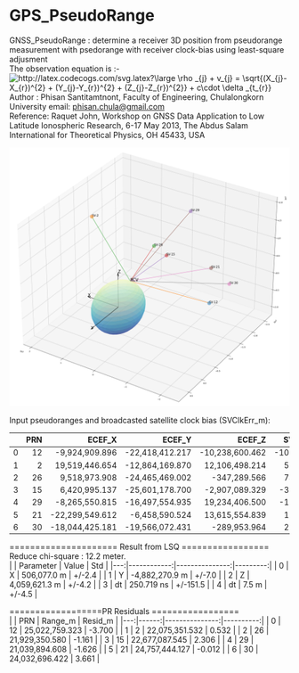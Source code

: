 # GPS_PseudoRange
 GNSS_PseudoRange :  determine a receiver 3D position from pseudorange
                     measurement with psedorange with receiver clock-bias
                     using least-square adjusment<br>
                     The observation equation is :-<br>
<img src="http://latex.codecogs.com/svg.latex?\large&space;\rho&space;_{j}&space;&plus;&space;v_{j}&space;=&space;\sqrt{(X_{j}-X_{r})^{2}&space;&plus;&space;(Y_{j}-Y_{r})^{2}&space;&plus;&space;(Z_{j}-Z_{r})^{2}}&space;&plus;&space;c\cdot&space;\delta&space;_{t_{r}}" title="http://latex.codecogs.com/svg.latex?\large \rho _{j} + v_{j} = \sqrt{(X_{j}-X_{r})^{2} + (Y_{j}-Y_{r})^{2} + (Z_{j}-Z_{r})^{2}} + c\cdot \delta _{t_{r}}" />
<br>
 Author : Phisan Santitamtnont, Faculty of Engineering, Chulalongkorn University
          email: phisan.chula@gmail.com<br>
 Reference: Raquet John, Workshop on GNSS Data Application to Low Latitude
            Ionospheric Research, 6-17 May 2013, The Abdus Salam International 
            for Theoretical Physics, OH 45433, USA<br>

![alt text](https://github.com/phisan-chula/GPS_PseudoRange/blob/main/GPS_PR_Positioning.png)

Input pseudoranges and  broadcasted  satellite clock bias (SVClkErr_m):<br>

|    |   PRN |          ECEF_X |          ECEF_Y |          ECEF_Z |   SVClkErr_m |
|---:|------:|----------------:|----------------:|----------------:|-------------:|
|  0 |    12 |  -9,924,909.896 | -22,418,412.217 | -10,238,600.462 | -107,674.658 |
|  1 |     2 |  19,519,446.654 | -12,864,169.870 |  12,106,498.214 |   59,947.699 |
|  2 |    26 |   9,518,973.908 | -24,465,469.002 |    -347,289.566 |   74,176.449 |
|  3 |    15 |   6,420,995.137 | -25,601,178.700 |  -2,907,089.329 |  -32,117.066 |
|  4 |    29 |  -8,265,550.815 | -16,497,554.935 |  19,234,406.500 |  -12,988.808 |
|  5 |    21 | -22,299,549.612 |  -6,458,590.524 |  13,615,554.839 |   19,513.491 |
|  6 |    30 | -18,044,425.181 | -19,566,072.431 |    -289,953.964 |   22,534.799 |

===================== Result from LSQ =================<br>
Reduce chi-square : 12.2 meter.<br>
|    |   Parameter |          Value |      Std |
|---:|------------:|---------------:|---------:|
|  0 |           X |    506,077.0 m |   +/-2.4 |
|  1 |           Y | -4,882,270.9 m |   +/-7.0 |
|  2 |           Z |  4,059,621.3 m |   +/-4.2 |
|  3 |          dt |     250.719 ns | +/-151.5 |
|  4 |          dt |          7.5 m |   +/-4.5 |


==================PR Residuals =================<br>
|    |   PRN |        Range_m |   Resid_m |
|---:|------:|---------------:|----------:|
|  0 |    12 | 25,022,759.323 |    -3.700 |
|  1 |     2 | 22,075,351.532 |     0.532 |
|  2 |    26 | 21,929,350.580 |    -1.161 |
|  3 |    15 | 22,677,087.545 |     2.306 |
|  4 |    29 | 21,039,894.608 |    -1.626 |
|  5 |    21 | 24,757,444.127 |    -0.012 |
|  6 |    30 | 24,032,696.422 |     3.661 |


